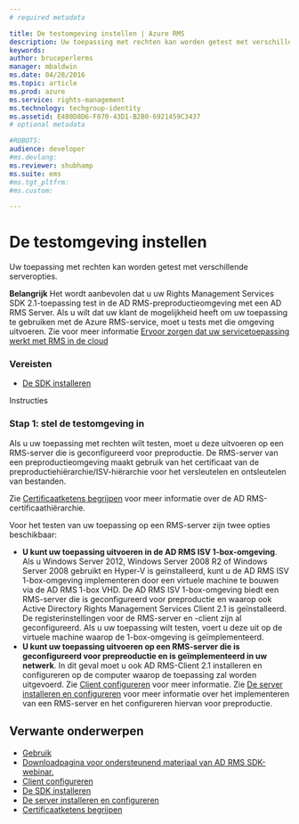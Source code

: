 ```yaml
---
# required metadata

title: De testomgeving instellen | Azure RMS
description: Uw toepassing met rechten kan worden getest met verschillende serveropties.
keywords:
author: bruceperlerms
manager: mbaldwin
ms.date: 04/28/2016
ms.topic: article
ms.prod: azure
ms.service: rights-management
ms.technology: techgroup-identity
ms.assetid: E480D8D6-F070-43D1-B2B0-6921459C3437
# optional metadata

#ROBOTS:
audience: developer
#ms.devlang:
ms.reviewer: shubhamp
ms.suite: ems
#ms.tgt_pltfrm:
#ms.custom:

---
```


# De testomgeving instellen

Uw toepassing met rechten kan worden getest met verschillende serveropties.

**Belangrijk** Het wordt aanbevolen dat u uw Rights Management Services SDK 2.1-toepassing test in de AD RMS-preproductieomgeving met een AD RMS Server. Als u wilt dat uw klant de mogelijkheid heeft om uw toepassing te gebruiken met de Azure RMS-service, moet u tests met die omgeving uitvoeren. Zie voor meer informatie [Ervoor zorgen dat uw servicetoepassing werkt met RMS in de cloud](how-to-use-file-api-with-aadrm-cloud.md)

 

### Vereisten

-   [De SDK installeren](create-your-first-rights-aware-application.md)

Instructies

### Stap 1: stel de testomgeving in

Als u uw toepassing met rechten wilt testen, moet u deze uitvoeren op een RMS-server die is geconfigureerd voor preproductie. De RMS-server van een preproductieomgeving maakt gebruik van het certificaat van de preproductiehiërarchie/ISV-hiërarchie voor het versleutelen en ontsleutelen van bestanden.

Zie [Certificaatketens begrijpen](understanding-certificate-chains.md) voor meer informatie over de AD RMS-certificaathiërarchie.

Voor het testen van uw toepassing op een RMS-server zijn twee opties beschikbaar:

-   **U kunt uw toepassing uitvoeren in de AD RMS ISV 1-box-omgeving**. Als u Windows Server 2012, Windows Server 2008 R2 of Windows Server 2008 gebruikt en Hyper-V is geïnstalleerd, kunt u de AD RMS ISV 1-box-omgeving implementeren door een virtuele machine te bouwen via de AD RMS 1-box VHD. De AD RMS ISV 1-box-omgeving biedt een RMS-server die is geconfigureerd voor preproductie en waarop ook Active Directory Rights Management Services Client 2.1 is geïnstalleerd. De registerinstellingen voor de RMS-server en -client zijn al geconfigureerd. Als u uw toepassing wilt testen, voert u deze uit op de virtuele machine waarop de 1-box-omgeving is geïmplementeerd.
-   **U kunt uw toepassing uitvoeren op een RMS-server die is geconfigureerd voor prepreoductie en is geïmplementeerd in uw netwerk**. In dit geval moet u ook AD RMS-Client 2.1 installeren en configureren op de computer waarop de toepassing zal worden uitgevoerd. Zie [Client configureren](how-to-configure-the-ad-rms-client-2-0.md) voor meer informatie. Zie [De server installeren en configureren](how-to-install-and-configure-an-rms-server.md) voor meer informatie over het implementeren van een RMS-server en het configureren hiervan voor preproductie.

## Verwante onderwerpen

* [Gebruik](how-to-use-msipc.md)
* [Downloadpagina voor ondersteunend materiaal van AD RMS SDK-webinar.](https://connect.microsoft.com/site1170/Downloads/DownloadDetails.aspx?DownloadID=42440)
* [Client configureren](how-to-configure-the-ad-rms-client-2-0.md)
* [De SDK installeren](create-your-first-rights-aware-application.md)
* [De server installeren en configureren](how-to-install-and-configure-an-rms-server.md)
* [Certificaatketens begrijpen](understanding-certificate-chains.md)
 

 





<!--HONumber=Apr16_HO4-->


